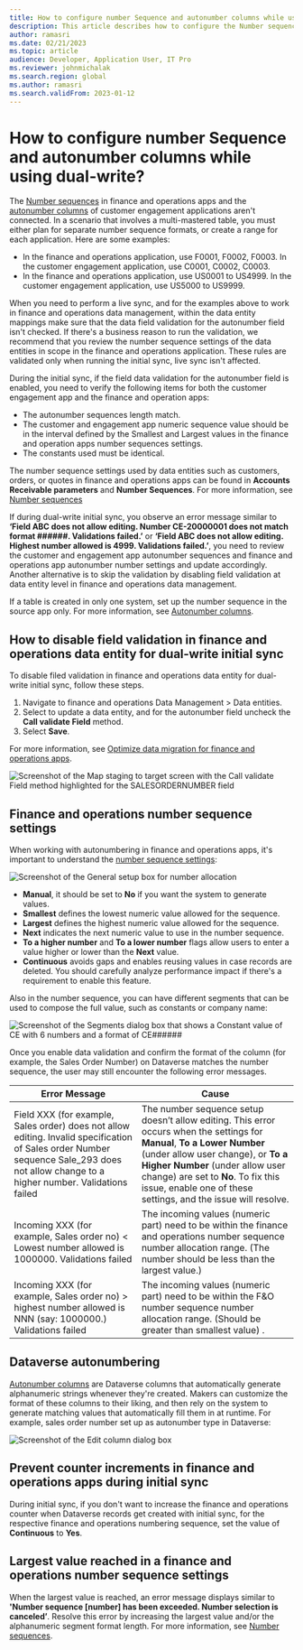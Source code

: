 ```yaml
---
title: How to configure number Sequence and autonumber columns while using dual-write?
description: This article describes how to configure the Number sequences in F&O and Autonumber columns in Microsoft Dataverse for business identifiers involved in dual-write. 
author: ramasri
ms.date: 02/21/2023
ms.topic: article
audience: Developer, Application User, IT Pro
ms.reviewer: johnmichalak
ms.search.region: global
ms.author: ramasri
ms.search.validFrom: 2023-01-12
---
```


# How to configure number Sequence and autonumber columns while using dual-write?

The [Number sequences](../../../../fin-ops/organization-administration/number-sequence-overview) in finance and operations apps and the [autonumber columns](/powerapps/maker/data-platform/autonumber-fields) of customer engagement applications aren't connected. In a scenario that involves a multi-mastered table, you must either plan for separate number sequence formats, or create a range for each application. Here are some examples:

- In the finance and operations application, use F0001, F0002, F0003. In the customer engagement application, use C0001, C0002, C0003. 
- In the finance and operations application, use US0001 to US4999. In the customer engagement application, use US5000 to US9999. 

When you need to perform a live sync, and for the examples above to work in finance and operations data management, within the data entity mappings make sure that the data field validation for the autonumber field isn't checked.  If there's a business reason to run the validation, we recommend that you review the number sequence settings of the data entities in scope in the finance and operations application. These rules are validated only when running the initial sync, live sync isn't affected. 

During the initial sync, if the field data validation for the autonumber field is enabled, you need to verify the following items for both the customer engagement app and the finance and operation apps:

- The autonumber sequences length match.
- The customer and engagement app numeric sequence value should be in the interval defined by the Smallest and Largest values in the finance and operation apps number sequences settings.
- The constants used must be identical.

The number sequence settings used by data entities such as customers, orders, or quotes in finance and operations apps can be found in **Accounts Receivable parameters** and **Number Sequences**. For more information, see [Number sequences](../../../fin-ops/organization-administration/number-sequence-overview)

If during dual-write initial sync, you observe an error message similar to **‘Field ABC does not allow editing. Number CE-20000001 does not match format ######. Validations failed.’** or **‘Field ABC does not allow editing. Highest number allowed is 4999. Validations failed.’**, you need to review the customer and engagement app autonumber sequences and finance and operations app autonumber number settings and update accordingly. Another alternative is to skip the validation by disabling field validation at data entity level in finance and operations data management.

If a table is created in only one system, set up the number sequence in the source app only. For more information, see [Autonumber columns](/powerapps/maker/data-platform/autonumber-fields).


## How to disable field validation in finance and operations data entity for dual-write initial sync

To disable filed validation in finance and operations data entity for dual-write initial sync, follow these steps.

1. Navigate to finance and operations Data Management > Data entities.
1. Select to update a data entity, and for the autonumber field uncheck the **Call validate Field** method.
1. Select **Save**. 

For more information, see [Optimize data migration for finance and operations apps](../../sysadmin/optimize-data-migration).

![Screenshot of the Map staging to target screen with the Call validate Field method highlighted for the SALESORDERNUMBER field](media/numseq-1.png)


## Finance and operations number sequence settings

When working with autonumbering in finance and operations apps, it's important to understand the [number sequence settings](../../../fin-ops/organization-administration/number-sequence-overview): 

![Screenshot of the General setup box for number allocation](media/numseq-2.png)

- **Manual**, it should be set to **No** if you want the system to generate values. 
- **Smallest** defines the lowest numeric value allowed for the sequence.
- **Largest** defines the highest numeric value allowed for the sequence.
- **Next** indicates the next numeric value to use in the number sequence.
- **To a higher number** and **To a lower number** flags allow users to enter a value higher or lower than the **Next** value. 
- **Continuous** avoids gaps and enables reusing values in case records are deleted. You should carefully analyze performance impact if there's a requirement to enable this feature.

Also in the number sequence, you can have different segments that can be used to compose the full value, such as constants or company name:

![Screenshot of the Segments dialog box that shows a Constant value of CE with 6 numbers and a format of CE######](media/numseq-3.png)

Once you enable data validation and confirm the format of the column (for example, the Sales Order Number) on Dataverse matches the number sequence, the user may still encounter the following error messages. 

|Error Message|Cause|
|-----|----|
|Field  XXX (for example, Sales order) does not allow editing. Invalid specification of Sales order Number sequence Sale_293 does not allow change to a higher number. Validations failed | The number sequence setup doesn’t allow editing. This error occurs when the settings for **Manual**, **To a Lower Number** (under allow user change), or **To a Higher Number** (under allow user change) are set to **No**. To fix this issue, enable one of these settings, and the issue will resolve. |
|Incoming XXX (for example, Sales order no) < Lowest number allowed is 1000000. Validations failed | The incoming values (numeric part) need to be within the finance and operations number sequence number allocation range. (The number should be less than the largest value.) |
|Incoming XXX (for example, Sales order no) > highest number allowed is NNN (say: 1000000.) Validations failed | The incoming values (numeric part) need to be within the F&O number sequence number allocation range. (Should be greater than smallest value) . |


## Dataverse autonumbering 
[Autonumber columns](/power-apps/maker/data-platform/autonumber-fields) are Dataverse columns that automatically generate alphanumeric strings whenever they're created. Makers can customize the format of these columns to their liking, and then rely on the system to generate matching values that automatically fill them in at runtime. For example, sales order number set up as autonumber type in Dataverse:

![Screenshot of the Edit column dialog box](media/numseq-4.png)

## Prevent counter increments in finance and operations apps during initial sync 

During initial sync, if you don't want to increase the finance and operations counter when Dataverse records get created with initial sync, for the respective finance and operations numbering sequence, set the value of **Continuous** to **Yes**. 

## Largest value reached in a finance and operations number sequence settings

When the largest value is reached, an error message displays similar to **'Number sequence [number] has been exceeded. Number selection is canceled’**. Resolve this error by increasing the largest value and/or the alphanumeric segment format length. For more information, see [Number sequences](../../../fin-ops/organization-administration/number-sequence-overview).
 




